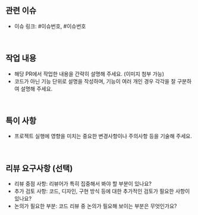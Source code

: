 ## 관련 이슈
- 이슈 링크: #이슈번호, #이슈번호

<br />

## 작업 내용
- 해당 PR에서 작업한 내용을 간략히 설명해 주세요. (이미지 첨부 가능)
- 코드가 아닌 기능 단위로 설명을 작성하며, 기능이 여러 개인 경우 각각을 잘 구분하여 설명해 주세요.


<br />

## 특이 사항
- 프로젝트 실행에 영향을 미치는 중요한 변경사항이나 주의사항 등을 기술해 주세요.
 
<br />

## 리뷰 요구사항 (선택)
- 리뷰 중점 사항: 리뷰어가 특히 집중해서 봐야 할 부분이 있나요?
- 추가 검토 사항: 코드, 디자인, 구현 방식 등에 대한 추가적인 검토가 필요한 사항이 있나요?
- 논의가 필요한 부분: 코드 리뷰 중 논의가 필요해 보이는 부분은 무엇인가요?

